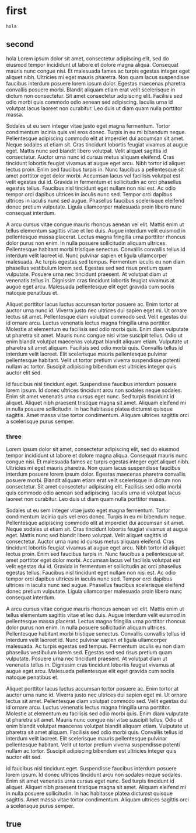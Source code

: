 ﻿# first

`hola`

## second

hola
Lorem ipsum dolor sit amet, consectetur adipiscing elit, sed do eiusmod tempor incididunt ut labore et dolore magna aliqua. Consequat mauris nunc congue nisi. Et malesuada fames ac turpis egestas integer eget aliquet nibh. Ultricies mi eget mauris pharetra. Non quam lacus suspendisse faucibus interdum posuere lorem ipsum dolor. Egestas maecenas pharetra convallis posuere morbi. Blandit aliquam etiam erat velit scelerisque in dictum non consectetur. Sit amet consectetur adipiscing elit. Facilisis sed odio morbi quis commodo odio aenean sed adipiscing. Iaculis urna id volutpat lacus laoreet non curabitur. Leo duis ut diam quam nulla porttitor massa.

Sodales ut eu sem integer vitae justo eget magna fermentum. Tortor condimentum lacinia quis vel eros donec. Turpis in eu mi bibendum neque. Pellentesque adipiscing commodo elit at imperdiet dui accumsan sit amet. Neque sodales ut etiam sit. Cras tincidunt lobortis feugiat vivamus at augue eget. Mattis nunc sed blandit libero volutpat. Velit aliquet sagittis id consectetur. Auctor urna nunc id cursus metus aliquam eleifend. Cras tincidunt lobortis feugiat vivamus at augue eget arcu. Nibh tortor id aliquet lectus proin. Enim sed faucibus turpis in. Nunc faucibus a pellentesque sit amet porttitor eget dolor morbi. Accumsan lacus vel facilisis volutpat est velit egestas dui id. Gravida in fermentum et sollicitudin ac orci phasellus egestas tellus. Faucibus nisl tincidunt eget nullam non nisi est. Ac odio tempor orci dapibus ultrices in iaculis nunc sed. Tempor orci dapibus ultrices in iaculis nunc sed augue. Phasellus faucibus scelerisque eleifend donec pretium vulputate. Ligula ullamcorper malesuada proin libero nunc consequat interdum.

A arcu cursus vitae congue mauris rhoncus aenean vel elit. Mattis enim ut tellus elementum sagittis vitae et leo duis. Augue interdum velit euismod in pellentesque massa placerat. Lectus magna fringilla urna porttitor rhoncus dolor purus non enim. In nulla posuere sollicitudin aliquam ultrices. Pellentesque habitant morbi tristique senectus. Convallis convallis tellus id interdum velit laoreet id. Nunc pulvinar sapien et ligula ullamcorper malesuada. Ac turpis egestas sed tempus. Fermentum iaculis eu non diam phasellus vestibulum lorem sed. Egestas sed sed risus pretium quam vulputate. Posuere urna nec tincidunt praesent. At volutpat diam ut venenatis tellus in. Dignissim cras tincidunt lobortis feugiat vivamus at augue eget arcu. Malesuada pellentesque elit eget gravida cum sociis natoque penatibus et.

Aliquet porttitor lacus luctus accumsan tortor posuere ac. Enim tortor at auctor urna nunc id. Viverra justo nec ultrices dui sapien eget mi. Ut ornare lectus sit amet. Pellentesque diam volutpat commodo sed. Velit egestas dui id ornare arcu. Luctus venenatis lectus magna fringilla urna porttitor. Molestie at elementum eu facilisis sed odio morbi quis. Enim diam vulputate ut pharetra sit amet. Mauris nunc congue nisi vitae suscipit tellus. Odio ut enim blandit volutpat maecenas volutpat blandit aliquam etiam. Vulputate ut pharetra sit amet aliquam. Facilisis sed odio morbi quis. Convallis tellus id interdum velit laoreet. Elit scelerisque mauris pellentesque pulvinar pellentesque habitant. Velit ut tortor pretium viverra suspendisse potenti nullam ac tortor. Suscipit adipiscing bibendum est ultricies integer quis auctor elit sed.

Id faucibus nisl tincidunt eget. Suspendisse faucibus interdum posuere lorem ipsum. Id donec ultrices tincidunt arcu non sodales neque sodales. Enim sit amet venenatis urna cursus eget nunc. Sed turpis tincidunt id aliquet. Aliquet nibh praesent tristique magna sit amet. Aliquam eleifend mi in nulla posuere sollicitudin. In hac habitasse platea dictumst quisque sagittis. Amet massa vitae tortor condimentum. Aliquam ultrices sagittis orci a scelerisque purus semper.

### three

Lorem ipsum dolor sit amet, consectetur adipiscing elit, sed do eiusmod tempor incididunt ut labore et dolore magna aliqua. Consequat mauris nunc congue nisi. Et malesuada fames ac turpis egestas integer eget aliquet nibh. Ultricies mi eget mauris pharetra. Non quam lacus suspendisse faucibus interdum posuere lorem ipsum dolor. Egestas maecenas pharetra convallis posuere morbi. Blandit aliquam etiam erat velit scelerisque in dictum non consectetur. Sit amet consectetur adipiscing elit. Facilisis sed odio morbi quis commodo odio aenean sed adipiscing. Iaculis urna id volutpat lacus laoreet non curabitur. Leo duis ut diam quam nulla porttitor massa.

Sodales ut eu sem integer vitae justo eget magna fermentum. Tortor condimentum lacinia quis vel eros donec. Turpis in eu mi bibendum neque. Pellentesque adipiscing commodo elit at imperdiet dui accumsan sit amet. Neque sodales ut etiam sit. Cras tincidunt lobortis feugiat vivamus at augue eget. Mattis nunc sed blandit libero volutpat. Velit aliquet sagittis id consectetur. Auctor urna nunc id cursus metus aliquam eleifend. Cras tincidunt lobortis feugiat vivamus at augue eget arcu. Nibh tortor id aliquet lectus proin. Enim sed faucibus turpis in. Nunc faucibus a pellentesque sit amet porttitor eget dolor morbi. Accumsan lacus vel facilisis volutpat est velit egestas dui id. Gravida in fermentum et sollicitudin ac orci phasellus egestas tellus. Faucibus nisl tincidunt eget nullam non nisi est. Ac odio tempor orci dapibus ultrices in iaculis nunc sed. Tempor orci dapibus ultrices in iaculis nunc sed augue. Phasellus faucibus scelerisque eleifend donec pretium vulputate. Ligula ullamcorper malesuada proin libero nunc consequat interdum.

A arcu cursus vitae congue mauris rhoncus aenean vel elit. Mattis enim ut tellus elementum sagittis vitae et leo duis. Augue interdum velit euismod in pellentesque massa placerat. Lectus magna fringilla urna porttitor rhoncus dolor purus non enim. In nulla posuere sollicitudin aliquam ultrices. Pellentesque habitant morbi tristique senectus. Convallis convallis tellus id interdum velit laoreet id. Nunc pulvinar sapien et ligula ullamcorper malesuada. Ac turpis egestas sed tempus. Fermentum iaculis eu non diam phasellus vestibulum lorem sed. Egestas sed sed risus pretium quam vulputate. Posuere urna nec tincidunt praesent. At volutpat diam ut venenatis tellus in. Dignissim cras tincidunt lobortis feugiat vivamus at augue eget arcu. Malesuada pellentesque elit eget gravida cum sociis natoque penatibus et.

Aliquet porttitor lacus luctus accumsan tortor posuere ac. Enim tortor at auctor urna nunc id. Viverra justo nec ultrices dui sapien eget mi. Ut ornare lectus sit amet. Pellentesque diam volutpat commodo sed. Velit egestas dui id ornare arcu. Luctus venenatis lectus magna fringilla urna porttitor. Molestie at elementum eu facilisis sed odio morbi quis. Enim diam vulputate ut pharetra sit amet. Mauris nunc congue nisi vitae suscipit tellus. Odio ut enim blandit volutpat maecenas volutpat blandit aliquam etiam. Vulputate ut pharetra sit amet aliquam. Facilisis sed odio morbi quis. Convallis tellus id interdum velit laoreet. Elit scelerisque mauris pellentesque pulvinar pellentesque habitant. Velit ut tortor pretium viverra suspendisse potenti nullam ac tortor. Suscipit adipiscing bibendum est ultricies integer quis auctor elit sed.

Id faucibus nisl tincidunt eget. Suspendisse faucibus interdum posuere lorem ipsum. Id donec ultrices tincidunt arcu non sodales neque sodales. Enim sit amet venenatis urna cursus eget nunc. Sed turpis tincidunt id aliquet. Aliquet nibh praesent tristique magna sit amet. Aliquam eleifend mi in nulla posuere sollicitudin. In hac habitasse platea dictumst quisque sagittis. Amet massa vitae tortor condimentum. Aliquam ultrices sagittis orci a scelerisque purus semper.

## true